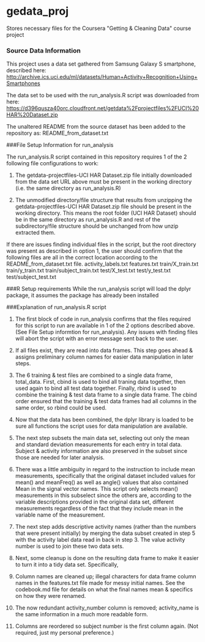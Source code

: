 # gedata_proj
Stores necessary files for the Coursera "Getting &amp; Cleaning Data" course project

### Source Data Information

This project uses a data set gathered from Samsung Galaxy S smartphone, described here:
http://archive.ics.uci.edu/ml/datasets/Human+Activity+Recognition+Using+Smartphones 

The data set to be used with the run_analysis.R script was downloaded from here:
https://d396qusza40orc.cloudfront.net/getdata%2Fprojectfiles%2FUCI%20HAR%20Dataset.zip 

The unaltered README from the source dataset has been added to the repository as:
README_from_dataset.txt

###File Setup Information for run_analysis

The run_analysis.R script contained in this repository requires 1 of the 2 following file configurations to work:

1. The getdata-projectfiles-UCI HAR Dataset.zip file initially downloaded from the data set URL above must be present in the working directory 
(i.e. the same directory as run_analysis.R)

2. The unmodified directory/file structure that results from unzipping the getdata-projectfiles-UCI HAR Dataset.zip file should be 
present in the working directory.  This means the root folder (UCI HAR Dataset) should be in the same directory as run_analysis.R
and rest of the subdirectory/file structure should be unchanged from how unzip extracted them.

If there are issues finding individual files in the script, but the root directory was present as described in option 1, the user should confirm that the following 
files are all in the correct location according to the README_from_dataset.txt file.
activity_labels.txt
features.txt
train/X_train.txt
train/y_train.txt
train/subject_train.txt
test/X_test.txt
test/y_test.txt
test/subject_test.txt

###R Setup requirements
While the run_analysis script will load the dplyr package, it assumes the package has already been installed

###Explanation of run_analysis.R script

1. The first block of code in run_analysis confirms that the files required for this script to run are available in 1 of the 2 options described above.  (See File Setup informtion for run_analysis).  Any issues with finding files will abort the script with an error message sent back to the user.

2. If all files exist, they are read into data frames.  This step goes ahead & assigns preliminary column names for easier data manipulation in later steps.

3. The 6 training & test files are combined to a single data frame, total_data.  First, cbind is used to bind all traning data together, then used again to bind all test data together.  Finally, rbind is used to combine the training & test data frame to a single data frame.  The cbind order ensured that the training & test data frames had all columns in the same order, so rbind could be used.

4. Now that the data has been combined, the dplyr library is loaded to be sure all functions the script uses for data manipulation are available.

5. The next step subsets the main data set, selecting out only the mean and standard deviation measurements for each entry in total data.  Subject & activity information are also preserved in the subset since those are needed for later analysis.  
  1.  There was a little ambiguity in regard to the instruction to include mean measurements, specifically that the original dataset included values for mean() and meanFreq() as well as angle() values that also contained Mean in the signal vector names. This script only selects mean() measurements in this subselect since the others are, according to the variable descriptions provided in the original data set, different measurements regardless of the fact that they include mean in the variable name of the measurement.

6. The next step adds descriptive activity names (rather than the numbers that were present initially) by merging the data subset created in step 5 with the activity label data read in back in step 3.  The value activity number is used to join these two data sets.

7.  Next, some cleanup is done on the resulting data frame to make it easier to turn it into a tidy data set.  Specifically, 
  1. Column names are cleaned up; illegal characters for data frame column names in the features.txt file made for messy initial names.  See the codebook.md file for details on what the final names mean & specifics on how they were renamed.
  2. The now redundant activity_number column is removed; activity_name is the same information in a much more readable form.
  3. Columns are reordered so subject number is the first column again.  (Not required, just my personal preference.)
